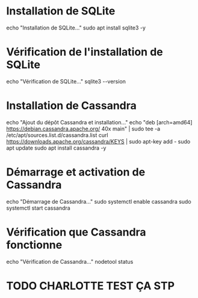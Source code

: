 # Installation de SQLite
echo "Installation de SQLite..."
sudo apt install sqlite3 -y

# Vérification de l'installation de SQLite
echo "Vérification de SQLite..."
sqlite3 --version

# Installation de Cassandra
echo "Ajout du dépôt Cassandra et installation..."
echo "deb [arch=amd64] https://debian.cassandra.apache.org/ 40x main" | sudo tee -a /etc/apt/sources.list.d/cassandra.list
curl https://downloads.apache.org/cassandra/KEYS | sudo apt-key add -
sudo apt update
sudo apt install cassandra -y

# Démarrage et activation de Cassandra
echo "Démarrage de Cassandra..."
sudo systemctl enable cassandra
sudo systemctl start cassandra

# Vérification que Cassandra fonctionne
echo "Vérification de Cassandra..."
nodetool status

# TODO CHARLOTTE TEST ÇA STP 